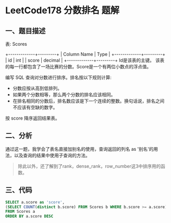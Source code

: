 # LeetCode178 分数排名 题解

## 一、题目描述

表: Scores

+-------------+---------+
| Column Name | Type    |
+-------------+---------+
| id          | int     |
| score       | decimal |
+-------------+---------+
Id是该表的主键。
该表的每一行都包含了一场比赛的分数。Score是一个有两位小数点的浮点值。


编写 SQL 查询对分数进行排序。排名按以下规则计算:

+ 分数应按从高到低排列。
+ 如果两个分数相等，那么两个分数的排名应该相同。
+ 在排名相同的分数后，排名数应该是下一个连续的整数。换句话说，排名之间不应该有空缺的数字。

按 score 降序返回结果表。



## 二、分析

通过这一题，我学会了表名直接加别名的使用，查询返回的列名 as '别名'的用法，以及查询的结果中使用子查询的方法。

> 除此以外，还了解到了rank，dense_rank，row_number这3中排序用的函数。



## 三、代码

```sql
SELECT a.score as 'score', 
(SELECT COUNT(distinct b.score) FROM Scores b WHERE b.score >= a.score) as 'rank'
FROM Scores a
ORDER BY a.score DESC
```



